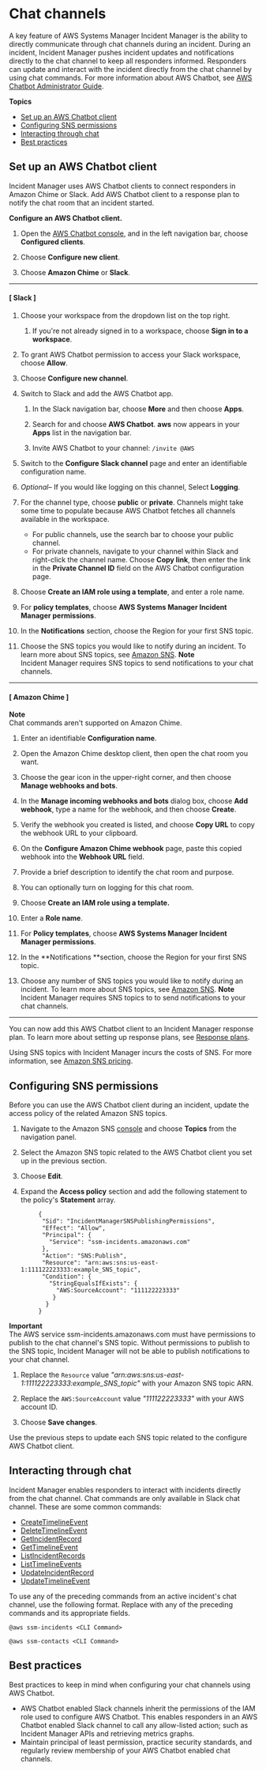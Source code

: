 # Chat channels<a name="chat"></a>

A key feature of AWS Systems Manager Incident Manager is the ability to directly communicate through chat channels during an incident\. During an incident, Incident Manager pushes incident updates and notifications directly to the chat channel to keep all responders informed\. Responders can update and interact with the incident directly from the chat channel by using chat commands\. For more information about AWS Chatbot, see [AWS Chatbot Administrator Guide](https://docs.aws.amazon.com/chatbot/latest/adminguide/chatbot-slack-lambda-integration.html)\.

**Topics**
+ [Set up an AWS Chatbot client](#chat-create)
+ [Configuring SNS permissions](#chat-sns)
+ [Interacting through chat](#chat-interact)
+ [Best practices](#chat-best-practices)

## Set up an AWS Chatbot client<a name="chat-create"></a>

Incident Manager uses AWS Chatbot clients to connect responders in Amazon Chime or Slack\. Add AWS Chatbot client to a response plan to notify the chat room that an incident started\.

**Configure an AWS Chatbot client\.**

1. Open the [AWS Chatbot console](https://console.aws.amazon.com/chatbot/), and in the left navigation bar, choose **Configured clients**\.

1. Choose **Configure new client**\.

1. Choose **Amazon Chime** or **Slack**\.

------
#### [ Slack ]

1. Choose your workspace from the dropdown list on the top right\.

   1. If you're not already signed in to a workspace, choose **Sign in to a workspace**\.

1. To grant AWS Chatbot permission to access your Slack workspace, choose **Allow**\.

1. Choose **Configure new channel**\.

1. Switch to Slack and add the AWS Chatbot app\.

   1. In the Slack navigation bar, choose **More** and then choose **Apps**\.

   1. Search for and choose **AWS Chatbot**\. **aws** now appears in your **Apps** list in the navigation bar\.

   1. Invite AWS Chatbot to your channel: `/invite @AWS`

1. Switch to the **Configure Slack channel** page and enter an identifiable configuration name\.

1. *Optional*– If you would like logging on this channel, Select **Logging**\.

1. For the channel type, choose **public** or **private**\. Channels might take some time to populate because AWS Chatbot fetches all channels available in the workspace\.
   + For public channels, use the search bar to choose your public channel\. 
   + For private channels, navigate to your channel within Slack and right\-click the channel name\. Choose **Copy link**, then enter the link in the **Private Channel ID** field on the AWS Chatbot configuration page\.

1. Choose **Create an IAM role using a template**, and enter a role name\.

1. For **policy templates**, choose **AWS Systems Manager Incident Manager permissions**\.

1. In the **Notifications** section, choose the Region for your first SNS topic\. 

1. Choose the SNS topics you would like to notify during an incident\. To learn more about SNS topics, see [Amazon SNS](https://docs.aws.amazon.com/sns/latest/dg/welcome.html)\. 
**Note**  
Incident Manager requires SNS topics to send notifications to your chat channels\.

------
#### [ Amazon Chime ]

**Note**  
Chat commands aren't supported on Amazon Chime\.

1. Enter an identifiable **Configuration name**\.

1. Open the Amazon Chime desktop client, then open the chat room you want\.

1. Choose the gear icon in the upper\-right corner, and then choose **Manage webhooks and bots**\.

1. In the **Manage incoming webhooks and bots** dialog box, choose **Add webhook**, type a name for the webhook, and then choose **Create**\.

1. Verify the webhook you created is listed, and choose **Copy URL** to copy the webhook URL to your clipboard\.

1. On the **Configure Amazon Chime webhook** page, paste this copied webhook into the **Webhook URL** field\. 

1. Provide a brief description to identify the chat room and purpose\.

1. You can optionally turn on logging for this chat room\.

1. Choose **Create an IAM role using a template\.**

1. Enter a **Role name**\.

1. For **Policy templates**, choose **AWS Systems Manager Incident Manager permissions**\.

1. In the **Notifications **section, choose the Region for your first SNS topic\. 

1. Choose any number of SNS topics you would like to notify during an incident\. To learn more about SNS topics, see [Amazon SNS](https://docs.aws.amazon.com/sns/latest/dg/welcome.html)\.
**Note**  
Incident Manager requires SNS topics to to send notifications to your chat channels\.

------

You can now add this AWS Chatbot client to an Incident Manager response plan\. To learn more about setting up response plans, see [Response plans](response-plans.md)\. 

Using SNS topics with Incident Manager incurs the costs of SNS\. For more information, see [Amazon SNS pricing](http://aws.amazon.com/sns/pricing/)\.

## Configuring SNS permissions<a name="chat-sns"></a>

Before you can use the AWS Chatbot client during an incident, update the access policy of the related Amazon SNS topics\. 

1. Navigate to the Amazon SNS [console](https://console.aws.amazon.com/sns/) and choose **Topics** from the navigation panel\. 

1. Select the Amazon SNS topic related to the AWS Chatbot client you set up in the previous section\.

1. Choose **Edit**\.

1. Expand the **Access policy** section and add the following statement to the policy's **Statement** array\.

   ```
        {
         "Sid": "IncidentManagerSNSPublishingPermissions",
         "Effect": "Allow",
         "Principal": {
           "Service": "ssm-incidents.amazonaws.com"
         },
         "Action": "SNS:Publish",
         "Resource": "arn:aws:sns:us-east-1:111122223333:example_SNS_topic",
         "Condition": {
           "StringEqualsIfExists": {
             "AWS:SourceAccount": "111122223333"
            }
          }
        }
   ```
**Important**  
The AWS service ssm\-incidents\.amazonaws\.com must have permissions to publish to the chat channel's SNS topic\. Without permissions to publish to the SNS topic, Incident Manager will not be able to publish notifications to your chat channel\.

1. Replace the `Resource` value *"arn:aws:sns:us\-east\-1:111122223333:example\_SNS\_topic"* with your Amazon SNS topic ARN\.

1. Replace the `AWS:SourceAccount` value *"111122223333"* with your AWS account ID\.

1. Choose **Save changes**\.

Use the previous steps to update each SNS topic related to the configure AWS Chatbot client\.

## Interacting through chat<a name="chat-interact"></a>

Incident Manager enables responders to interact with incidents directly from the chat channel\. Chat commands are only available in Slack chat channel\. These are some common commands:
+ [CreateTimelineEvent](https://docs.aws.amazon.com/incident-manager/latest/APIReference/API_CreateTimelineEvent.html)
+ [DeleteTimelineEvent](https://docs.aws.amazon.com/incident-manager/latest/APIReference/API_DeleteTimelineEvent.html)
+ [GetIncidentRecord](https://docs.aws.amazon.com/incident-manager/latest/APIReference/API_GetIncidentRecord.html)
+ [GetTimelineEvent](https://docs.aws.amazon.com/incident-manager/latest/APIReference/API_DeleteTimelineEvent.html)
+ [ListIncidentRecords](https://docs.aws.amazon.com/incident-manager/latest/APIReference/API_ListIncidentRecords.html)
+ [ListTimelineEvents](https://docs.aws.amazon.com/incident-manager/latest/APIReference/API_ListTimelineEvents.html)
+ [UpdateIncidentRecord](https://docs.aws.amazon.com/incident-manager/latest/APIReference/API_UpdateIncidentRecord.html)
+ [UpdateTimelineEvent](https://docs.aws.amazon.com/incident-manager/latest/APIReference/API_UpdateTimelineEvent.html)

To use any of the preceding commands from an active incident's chat channel, use the following format\. Replace *<CLI Command>* with any of the preceding commands and its appropriate fields\. 

```
@aws ssm-incidents <CLI Command>
```

```
@aws ssm-contacts <CLI Command>
```

## Best practices<a name="chat-best-practices"></a>

Best practices to keep in mind when configuring your chat channels using AWS Chatbot\. 
+ AWS Chatbot enabled Slack channels inherit the permissions of the IAM role used to configure AWS Chatbot\. This enables responders in an AWS Chatbot enabled Slack channel to call any allow\-listed action; such as Incident Manager APIs and retrieving metrics graphs\.
+ Maintain principal of least permission, practice security standards, and regularly review membership of your AWS Chatbot enabled chat channels\.